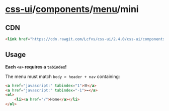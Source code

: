 # [css-ui](../../../#readme)/[components](../../#readme)/[menu](../#readme)/<a>mini</a>

## CDN

```html
<link href="https://cdn.rawgit.com/Lcfvs/css-ui/2.4.0/css-ui/components/menu/mini/mini.min.css" media="screen" rel="stylesheet" /> 
```

## Usage

**Each `<a>` requires a `tabindex`!**

The menu must match `body > header + nav` containing:

```html
<a href="javascript:" tabindex="1">☰</a>
<a href="javascript:" tabindex="-1">⬅</a>
<ol>
    <li><a href="/">Home</a></li>
</ol>
```